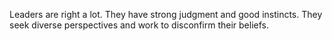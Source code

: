 
Leaders are right a lot. They have strong judgment and good instincts. They seek diverse perspectives and work to disconfirm their beliefs.